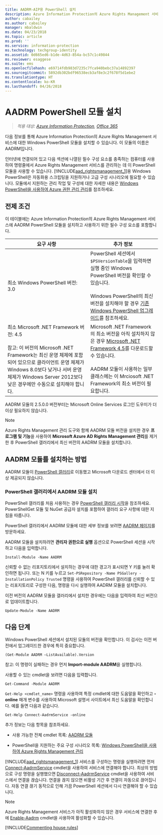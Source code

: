 ```yaml
---
title: AADRM-AIP용 PowerShell 설치
description: Azure Information Protection의 Azure Rights Management 서비스용 Windows PowerShell 설치 지침 이 모듈의 이름은 AADRM입니다.
author: cabailey
ms.author: cabailey
manager: mbaldwin
ms.date: 04/23/2018
ms.topic: article
ms.prod: ''
ms.service: information-protection
ms.technology: techgroup-identity
ms.assetid: 0d665ed6-b1de-4d63-854a-bc57c1c49844
ms.reviewer: esaggese
ms.suite: ems
ms.openlocfilehash: e69714fdb983d7235c7fca940bebc37a14892397
ms.sourcegitcommit: 5892db302bdf96538ecb3af8e3c2f678f5d1ebe2
ms.translationtype: HT
ms.contentlocale: ko-KR
ms.lasthandoff: 04/26/2018
---
```

# <a name="installing-the-aadrm-powershell-module"></a>AADRM PowerShell 모듈 설치

>*적용 대상: [Azure Information Protection](https://azure.microsoft.com/pricing/details/information-protection), [Office 365](http://download.microsoft.com/download/E/C/F/ECF42E71-4EC0-48FF-AA00-577AC14D5B5C/Azure_Information_Protection_licensing_datasheet_EN-US.pdf)*

다음 정보를 통해 Azure Information Protection의 Azure Rights Management 서비스에 대한 Windows PowerShell 모듈을 설치할 수 있습니다. 이 모듈의 이름은 AADRM입니다.

인터넷에 연결되어 있고 다음 섹션에 나열된 필수 구성 요소를 충족하는 컴퓨터를 사용하여 명령줄에서 Azure Rights Management 서비스를 관리하는 데 이 PowerShell 모듈을 사용할 수 있습니다. [!INCLUDE[aad_rightsmanagement_1](../includes/aad_rightsmanagement_1_md.md)]용 Windows PowerShell은 자동화용 스크립팅을 지원하거나 고급 구성 시나리오에 필요할 수 있습니다. 모듈에서 지원하는 관리 작업 및 구성에 대한 자세한 내용은 [Windows PowerShell을 사용하여 Azure 권한 관리 관리](administer-powershell.md)를 참조하세요.

## <a name="prerequisites"></a>전제 조건
이 테이블에는 Azure Information Protection의 Azure Rights Management 서비스에 AADRM PowerShell 모듈을 설치하고 사용하기 위한 필수 구성 요소를 포함합니다.

|요구 사항|추가 정보|
|---------------|--------------------|
|최소 Windows PowerShell 버전: 3.0|PowerShell 세션에서 `$PSVersionTable`을 입력하면 실행 중인 Windows PowerShell 버전을 확인할 수 있습니다. <br /><br /> Windows PowerShell의 최신 버전을 설치해야 할 경우 [기존 Windows PowerShell 업그레이드](/powershell/scripting/setup/installing-windows-powershell#upgrading-existing-windows-powershell)를 참조하세요.|
|최소 Microsoft .NET Framework 버전: 4.5<br /><br />참고: 이 버전의 Microsoft .NET Framework는 최신 운영 체제에 포함되어 있으므로 클라이언트 운영 체제가 Windows 8.0보다 낮거나 서버 운영 체제가 Windows Server 2012보다 낮은 경우에만 수동으로 설치해야 합니다.|Microsoft .NET Framework의 최소 버전을 아직 설치하지 않은 경우 [Microsoft .NET Framework 4.5](http://www.microsoft.com/download/details.aspx?id=30653)를 다운로드할 수 있습니다.<br /><br />AADRM 모듈이 사용하는 일부 클래스에는 이 Mrciosoft .NET Framework의 최소 버전이 필요합니다.|

AADRM 모듈의 2.5.0.0 버전부터는 Microsoft Online Services 로그인 도우미가 더 이상 필요하지 않습니다.

> [!NOTE]
> 
> Azure Rights Management 관리 도구와 함께 AADRM 모듈 버전을 설치한 경우 **프로그램 및 기능**을 사용하여 **Microsoft Azure AD Rights Management 관리**를 제거한 후 PowerShell 갤러리에서 최신 버전의 AADRM 모듈을 설치합니다.


## <a name="how-to-install-the-aadrm-module"></a>AADRM 모듈를 설치하는 방법

AADRM 모듈이 [PowerShell 갤러리](/powershell/gallery/readme)로 이동했고 Microsoft 다운로드 센터에서 더 이상 제공되지 않습니다. 

### <a name="to-install-the-aadrm-module-from-the-powershell-gallery"></a>PowerShell 갤러리에서 AADRM 모듈 설치 

PowerShell 갤러리를 처음 사용하는 경우 [PowerShell 갤러리 시작](/powershell/gallery/psgallery/psgallery_gettingstarted)을 참조하세요. PowerShellGet 모듈 및 NuGet 공급자 설치를 포함하여 갤러리 요구 사항에 대한 지침을 따릅니다.

PowerShell 갤러리에서 AADRM 모듈에 대한 세부 정보를 보려면 [AADRM 페이지](https://www.powershellgallery.com/packages/AADRM)를 방문하세요.

AADRM 모듈을 설치하려면 **관리자 권한으로 실행** 옵션으로 PowerShell 세션을 시작하고 다음을 입력합니다.

    Install-Module -Name AADRM

신뢰할 수 없는 리포지토리에서 설치하는 경우에 대한 경고가 표시되면 Y 키를 눌러 확인하면 됩니다. 또는 N 키를 누르고 `Set-PSRepository -Name PSGallery -InstallationPolicy Trusted` 명령을 사용하여 PowerShell 갤러리를 신뢰할 수 있는 리포지토리로 구성한 다음, 명령을 다시 실행하여 AADRM 모듈을 설치합니다.  

이전 버전의 AADRM 모듈을 갤러리에서 설치한 경우에는 다음을 입력하여 최신 버전으로 업데이트합니다.

    Update-Module -Name AADRM


## <a name="next-steps"></a>다음 단계
Windows PowerShell 세션에서 설치된 모듈의 버전을 확인합니다. 이 검사는 이전 버전에서 업그레이드한 경우에 특히 중요합니다.

```
(Get-Module AADRM –ListAvailable).Version
```

참고: 이 명령이 실패하는 경우 먼저 **Import-module AADRM**을 실행합니다.

사용할 수 있는 cmdlet을 보려면 다음을 입력합니다.

```
Get-Command -Module AADRM
```

`Get-Help <cmdlet_name>` 명령을 사용하여 특정 cmdlet에 대한 도움말을 확인하고 **-online** 매개 변수를 사용하여 Microsoft 설명서 사이트에서 최신 도움말을 확인합니다. 예를 들면 다음과 같습니다.

```
Get-Help Connect-AadrmService -online
```

추가 정보는 다음 항목을 참조하세요.

-   사용 가능한 전체 cmdlet 목록: [AADRM 모듈](/powershell/aadrm/vlatest/rightsmanagement)

-   PowerShell을 지원하는 주요 구성 시나리오 목록: [Windows PowerShell을 사용하여 Azure Rights Management 관리](administer-powershell.md)

[!INCLUDE[aad_rightsmanagement_1](../includes/aad_rightsmanagement_1_md.md)] 서비스를 구성하는 명령을 실행하려면 먼저 [Connect-AadrmService](/powershell/aadrm/vlatest/connect-aadrmservice) cmdlet을 사용하여 서비스에 연결해야 합니다. 최상의 방법으로 구성 명령을 실행했으면 [Disconnect-AadrmService](/powershell/aadrm/vlatest/disconnect-aadrmservice) cmdlet을 사용하여 서비스에서 연결을 끊습니다. 연결을 끊지 않으면 비활성 기간 후 연결이 자동으로 끊어집니다. 자동 연결 끊기 동작으로 인해 가끔 PowerShell 세션에서 다시 연결해야 할 수 있습니다. 

> [!NOTE]
> Azure Rights Management 서비스가 아직 활성화하지 않은 경우 서비스에 연결한 후에 [Enable-Aadrm](/powershell/aadrm/vlatest/enable-aadrm) cmdlet을 사용하여 활성화할 수 있습니다.


[!INCLUDE[Commenting house rules](../includes/houserules.md)]
